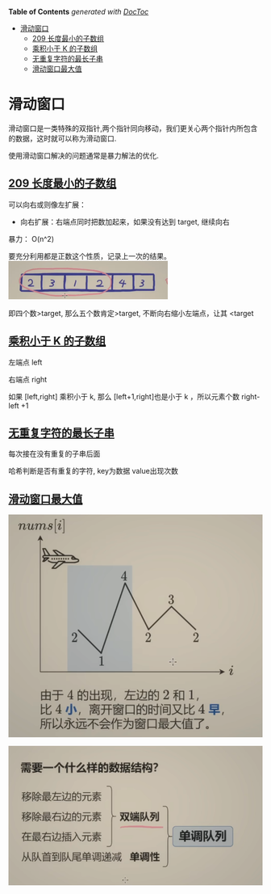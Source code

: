 <!-- START doctoc generated TOC please keep comment here to allow auto update -->
<!-- DON'T EDIT THIS SECTION, INSTEAD RE-RUN doctoc TO UPDATE -->
**Table of Contents**  *generated with [DocToc](https://github.com/thlorenz/doctoc)*

- [滑动窗口](#%E6%BB%91%E5%8A%A8%E7%AA%97%E5%8F%A3)
  - [209 长度最小的子数组](#209-%E9%95%BF%E5%BA%A6%E6%9C%80%E5%B0%8F%E7%9A%84%E5%AD%90%E6%95%B0%E7%BB%84)
  - [乘积小于 K 的子数组](#%E4%B9%98%E7%A7%AF%E5%B0%8F%E4%BA%8E-k-%E7%9A%84%E5%AD%90%E6%95%B0%E7%BB%84)
  - [无重复字符的最长子串](#%E6%97%A0%E9%87%8D%E5%A4%8D%E5%AD%97%E7%AC%A6%E7%9A%84%E6%9C%80%E9%95%BF%E5%AD%90%E4%B8%B2)
  - [滑动窗口最大值](#%E6%BB%91%E5%8A%A8%E7%AA%97%E5%8F%A3%E6%9C%80%E5%A4%A7%E5%80%BC)

<!-- END doctoc generated TOC please keep comment here to allow auto update -->

# 滑动窗口
滑动窗口是一类特殊的双指针,两个指针同向移动，我们更关心两个指针内所包含的数据，这时就可以称为滑动窗口.


使用滑动窗口解决的问题通常是暴力解法的优化.



## [209 长度最小的子数组](209_minimum_size_subarray_sum_test.go)



可以向右或则像左扩展：
- 向右扩展：右端点同时把数加起来，如果没有达到 target, 继续向右

暴力： O(n^2)

要充分利用都是正数这个性质，记录上一次的结果。
![](.slide_windows_images/minimum_size_subarray_sum.png)

即四个数>target, 那么五个数肯定>target,
不断向右缩小左端点，让其 <target 




## [乘积小于 K 的子数组](713_subarray_product_less_than_k_test.go)

左端点 left 

右端点 right 


如果 [left,right] 乘积小于 k, 那么 [left+1,right]也是小于 k ，所以元素个数 right- left +1

## [无重复字符的最长子串](03_longest_substring_without_repeating_characters_test.go)

每次接在没有重复的子串后面

哈希判断是否有重复的字符, key为数据 value出现次数



## [滑动窗口最大值](239_sliding_window_maximum_test.go)
![](.slide_windows_images/max_value_sliding_windows1.png)

![](.slide_windows_images/max_value_slide_windows.png) 